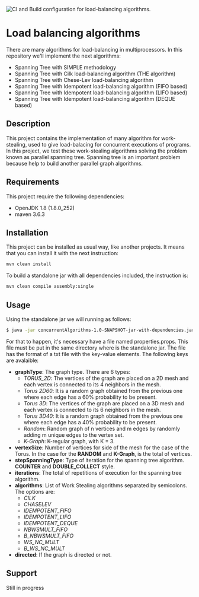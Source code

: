 ![CI and Build configuration for load-balancing algorithms.](https://github.com/miguelpinia/load-balancing-algorithms/workflows/CI%20and%20Build%20configuration%20for%20load-balancing%20algorithms./badge.svg)

# Load balancing algorithms

There are many algorithms for load-balancing in multiprocessors.
In this repository we'll implement the next algorithms:

* Spanning Tree with SIMPLE methodology
* Spanning Tree with Cilk load-balancing algorithm (THE algorithm)
* Spanning Tree with Chese-Lev load-balancing algorithm
* Spanning Tree with Idempotent load-balancing algorithm (FIFO based)
* Spanning Tree with Idempotent load-balancing algorithm (LIFO based)
* Spanning Tree with Idempotent load-balancing algorithm (DEQUE based)

## Description
This project contains the implementation of many algorithm for
work-stealing, used to give load-balacing for concurrent executions of
programs. In this project, we test these work-stealing algorithms
solving the problem known as parallel spanning tree. Spanning tree is
an important problem because help to build another parallel graph
algorithms.

## Requirements

This project require the following dependencies:

- OpenJDK 1.8 (1.8.0_252)
- maven 3.6.3

## Installation

This project can be installed as usual way, like another projects. It
means that you can install it with the next instruction:

```sh
mvn clean install
```

To build a standalone jar with all dependencies included, the
instruction is:

```sh
mvn clean compile assembly:single
```

## Usage

Using the standalone jar we will running as follows:

```sh
$ java -jar concurrentAlgorithms-1.0-SNAPSHOT-jar-with-dependencies.jar
```

For that to happen, it's necessary have a file named
properties.props. This file must be put in the same directory where is
the standalone jar. The file has the format of a txt file with the key-value elements. The following keys are avalaible:

- **graphType**: The graph type. There are 6 types:
  + *TORUS_2D*: The vertices of the graph are placed on a 2D mesh and
    each vertex is connected to its 4 neighbors in the mesh.
  + *Torus 2D60*: It is a random graph obtained from the previous one
    where each edge has a 60% probability to be present.
  + *Torus 3D*: The vertices of the graph are placed on a 3D mesh and
    each vertex is connected to its 6 neighbors in the mesh.
  + *Torus 3D40*: It is a random graph obtained from the previous one
    where each edge has a 40% probability to be present.
  + *Random*: Random graph of n vertices and m edges by randomly adding
  m unique edges to the vertex set.
  + *K-Graph*: K-regular graph, with K = 3.
- **vertexSize**: Number of vertices for side of the mesh for the case
  of the Torus. In the case for the **RANDOM** and **K-Graph**, is the
  total of vertices.
- **stepSpanningType**: Type of iteration for the spanning tree
  algorithm. **COUNTER** and **DOUBLE_COLLECT** style.
- **iterations**: The total of repetitions of execution for the
  spanning tree algorithm.
- **algorithms**: List of Work Stealing algorithms separated by
  semicolons. The options are:
  + *CILK*
  + *CHASELEV*
  + *IDEMPOTENT_FIFO*
  + *IDEMPOTENT_LIFO*
  + *IDEMPOTENT_DEQUE*
  + *NBWSMULT_FIFO*
  + *B_NBWSMULT_FIFO*
  + *WS_NC_MULT*
  + *B_WS_NC_MULT*
- **directed**: If the graph is directed or not.

## Support

Still in progress
